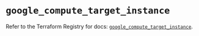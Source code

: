 # `google_compute_target_instance`

Refer to the Terraform Registry for docs: [`google_compute_target_instance`](https://registry.terraform.io/providers/hashicorp/google/5.18.0/docs/resources/compute_target_instance).
